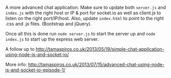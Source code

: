 A more advanced chat application. Make sure to update both <code>server.js</code> and <code>index.js</code> with the right host or IP & port for socket.io as well as client.js to listen on the right port/IP/host.
Also, update <code>index.html</code> to point to the right .css and .js files. (Bootstrap and jQuery).

Once all this is done run <code>node server.js</code> to start the server up and <code>node index.js</code> to start up the express web server.

A follow up to http://tamaspiros.co.uk/2013/05/19/simple-chat-application-using-node-js-and-socket-io/

More info:
http://tamaspiros.co.uk/2013/07/15/advanced-chat-using-node-js-and-socket-io-episode-1/
